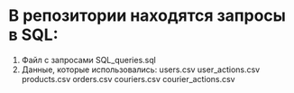 # В репозитории находятся запросы в SQL: 
1. Файл с запросами SQL_queries.sql
2. Данные, которые использовались:
   users.csv
   user_actions.csv
   products.csv
   orders.csv
   couriers.csv
   courier_actions.csv
